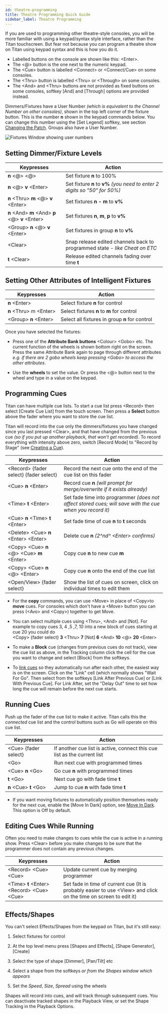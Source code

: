 ```yaml
---
id: theatre-programming
title: Theatre Programming Quick Guide
sidebar_label: Theatre Programming
---
```


If you are used to programming other theatre-style consoles, you will be
more familiar with using a keypad/syntax style interface, rather than the Titan
touchscreen. But fear not because you can program a theatre show on
Titan using keypad syntax and this is how you do it.

- Labelled buttons on the console are shown like this: \<Enter\>. 
- The \<@\> button is the one next to the numeric keypad. 
- The \<Cue\> button is labelled \<Connect\> or \<Connect/Cue\> on some consoles. 
- The \<Thru\> button is labelled \<Thru\> or \<Through\> on some consoles. 
- The \<And\> and \<Thru\> buttons are not provided as fixed buttons on some consoles, softkey \[And\] and \[Through\] options are provided instead.

Dimmers/Fixtures have a User Number *(which is equivalent to the Channel
Number on other consoles)*, shown in the top left corner of the fixture
button. This is the number **n** shown in the keypad commands below. You can
change this number using the \[Set Legend\] softkey, see section [Changing the Patch](../patching/changing-the-patch.md#setting-legends).
Groups also have a User Number.

![Fixtures Window showing user numbers](/docs/images/Fixtures-Window-showing-user-numbers.png)

## Setting Dimmer/Fixture Levels

 Keypresses | Action
------------|-------------------
 **n** \<@\> \<@\> | Set fixture **n** to 100%
 **n** \<@\> **v** \<Enter\> | Set fixture **n** to **v%** *(you need to enter 2 digits so "50" for 50%)*
 **n** \<Thru\> **m** \<@\> **v** \<Enter\> | Set fixtures **n - m** to **v%**
 **n** \<And\> **m** \<And\> **p** \<@\> **v** \<Enter\> | Set fixtures **n**, **m**, **p** to **v%**
 \<Group\> **n** \<@\> **v** \<Enter\> | Set fixtures in group **n** to **v%**
 \<Clear\> | Snap release edited channels back to programmed state - *like Cheat on ETC*
 **t** \<Clear\> | Release edited channels fading over time **t**

## Setting Other Attributes of Intelligent Fixtures

 Keypresses | Action
------------|-------------------
 **n** \<Enter\> | Select fixture **n** for control
 **n** \<Thru\> m \<Enter\> | Select fixtures **n** to **m** for control
 \<Group\> **n** \<Enter\> | Select all fixtures in group **n** for control

Once you have selected the fixtures:
-   Press one of the **Attribute Bank buttons** \<Colour\> \<Gobo\> etc. The
    current function of the wheels is shown bottom right on the screen.
    Press the same Attribute Bank again to page through different
    attributes *e.g. if there are 2 gobo wheels keep pressing \<Gobo\> to
    access the other attributes*.

-   Use the **wheels** to set the value. Or press the \<@\> button next to
    the wheel and type in a value on the keypad.

## Programming Cues

Titan can have multiple cue lists. To start a cue list press \<Record\>
then select \[Create Cue List\] from the touch screen. Then press a **Select**
button above the fader where you want to store the cue list.

Titan will record into the cue only the dimmers/fixtures you have changed
since you last pressed \<Clear\>, and that have changed from the
previous cue *(so if you put up another playback, that won't get
recorded)*. To record everything with intensity above zero, switch
\[Record Mode\] to "Record by Stage" (see [Creating a Cue](../cues/creating-a-cue.md#creating-a-cue)).

 Keypresses | Action
------------|-------------------
\<Record\> {fader select} {fader select} | Record the next cue onto the end of the cue list on this fader
<Record> \<Cue\> **n** \<Enter\> | Record cue **n** *(will prompt for merge/overwrite if it exists already)*
\<Time\> **t** \<Enter\> | Set fade time into programmer *(does not affect stored cues; will save with the cue when you record it)*
\<Cue\> **n** \<Time\> **t** \<Enter\> | Set fade time of cue **n** to **t** seconds
\<Delete\> \<Cue\> **n** \<Enter\> \<Enter\> | Delete cue **n** *(2^nd^ \<Enter\> confirms)*
\<Copy\> \<Cue\> **n** \<@\> \<Cue\> **m** \<Enter\> | Copy cue **n** to new cue **m**
\<Copy\> \<Cue\> **n** \<@\> \<Enter\> | Copy cue **n** onto the end of the cue list
\<Open/View\> {fader select} | Show the list of cues on screen, click on individual times to edit them

- For the **copy** commands, you can use \<Move\> in place of \<Copy\>to **move** cues. For consoles
  which don't have a \<Move\> button you can press (\<Avo\> and \<Copy\>) together to get Move.
    
- You can select multiple cues using \<Thru\>, \<And\> and \[Not\]. For example to copy cues 3, 4 ,5 ,7, 10 
  into a new block of cues starting at cue 20 you could do \
  \<Copy\> {fader select} **3** \<Thru\> **7** \[Not\] **6** \<And\> **10** \<@\> **20** \<Enter\>

- To make a **Block** cue (changes from previous cues do not track), view the cue list as above,
	in the Tracking column click the cell for the cue you want to change and
	select \[Block\] from the softkeys.

- To [link cues](cue-list-timing.md#cue-linking--link-offset) so they automatically run after each other, 
	the easiest way is on the screen. Click on the "Link" cell
	(which normally shows "Wait For Go". Then select from the softkeys
	\[Link After Previous Cue\] or \[Link With Previous Cue\]. For Link
	After, set the "Delay Out" time to set how long the cue will remain
	before the next cue starts.

## Running Cues

Push up the fader of the cue list to make it active. Titan calls this the *connected* cue list and the control buttons
such as Go will operate on this cue list.

 Keypresses | Action
------------|-------------------
\<Cue\> {fader select} |If another cue list is active, connect this cue list as the current list
\<Go\> | Run next cue with programmed times
\<Cue\> **n** \<Go\> | Go cue **n** with programmed times
**t** \<Go\> | Next cue go with fade time **t**
**n** \<Cue\> **t** \<Go\> | Jump to cue **n** with fade time **t**

-   If you want moving fixtures to automatically position themselves ready
    for the next cue, enable the \[Move In Dark\] option, see [Move In Dark](cue-list-options.md#move-in-dark).
    This option is Off by default.

## Editing Cues While Running

Often you need to make changes to cues while the cue is active in a
running show. Press \<Clear\> before you make changes to be sure that
the programmer does not contain any previous changes.

 Keypresses | Action
------------|-------------------
\<Record\> \<Cue\> \<Cue\> | Update current cue by merging programmer
\<Time\> **t** \<Enter\> \<Record\> \<Cue\> \<Cue\> | Set fade in time of current cue (It is probably easier to use \<View\> and click on the time on  screen to edit it)

## Effects/Shapes

You can't select Effects/Shapes from the keypad on Titan, but it's still
easy:

1. Select fixtures for control

2. At the top level menu press \[Shapes and Effects\], \[Shape
    Generator\], \[Create\]

3. Select the type of shape \[Dimmer\], \[Pan/Tilt\] etc

4. Select a shape from the softkeys *or from the Shapes window which
    appears*

5. Set the *Speed*, *Size*, *Spread* using the wheels

Shapes will record into cues, and will track through subsequent cues.
You can deactivate tracked shapes in the Playback View, or set the 
Shape Tracking in the Playback Options.
